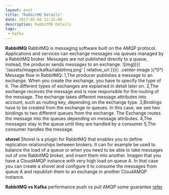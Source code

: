 ```yaml
---
layout: post
title: "RabbitMQ Details"
date: 2017-05-04 12:25:06
description: RabbitMQ Details
tags: 
 - kafka
---
```


**RabbitMQ**
RabbitMQ is messaging software built on the AMQP protocol. Applications and services can exchange messages via queues managed by a RabbitMQ broker.
Messages are not published directly to a queue, instead, the producer sends messages to an exchange.
![img]({{ '/assets/images/kafka/rabbitmq.png' | relative_url }}){: .center-image }*(°0°)*
Message flow in RabbitMQ:
1,The producer publishes a message to an exchange. When you create the exchange, you have to specify the type of it. The different types of exchanges are explained in detail later on.
2,The exchange receives the message and is now responsible for the routing of the message. The exchange takes different message attributes into account, such as routing key, depending on the exchange type.
3,Bindings have to be created from the exchange to queues. In this case, we see two bindings to two different queues from the exchange. The Exchange routes the message into the queues depending on message attributes.
4,The messages stay in the queue until they are handled by a consumer
5,The consumer handles the message.

**shovel**
Shovel is a plugin for RabbitMQ that enables you to define replication relationships between brokers. It can for example be used to balance the load of a queue or when you need to be able to take messages out of one RabbitMQ broker, and insert them into another.
Imagen that you have a CloudAMQP instance with very high load on queue A. In that case you can create a shovel and configure it to consume the messages from queue A and republish them to an exchange in another CloudAMQP instance.

**RabbitMQ vs Kafka**
performance
push vs pull
AMQP some guarantee
[refer](https://jack-vanlightly.com/blog/2017/12/4/rabbitmq-vs-kafka-part-1-messaging-topologies)

